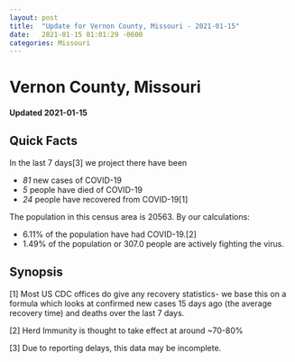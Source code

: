 ```yaml
---
layout: post
title:  "Update for Vernon County, Missouri - 2021-01-15"
date:   2021-01-15 01:01:29 -0600
categories: Missouri
---
```


# Vernon County, Missouri
#### Updated 2021-01-15

## Quick Facts

In the last 7 days[3] we project there have been
- *81* new cases of COVID-19
- *5* people have died of COVID-19
- *24* people have recovered from COVID-19[1]

The population in this census area is 20563. By our calculations:
- 6.11% of the population have had COVID-19.[2]
- 1.49% of the population or 307.0 people are actively fighting the virus.

## Synopsis




[1] Most US CDC offices do give any recovery statistics- we base this on a formula which looks at confirmed new cases
15 days ago (the average recovery time) and deaths over the last 7 days.

[2] Herd Immunity is thought to take effect at around ~70-80%

[3] Due to reporting delays, this data may be incomplete.
 
    